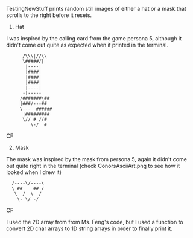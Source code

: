 TestingNewStuff prints random still images of either a hat or a mask that scrolls to the right before it resets. 

1. Hat

I was inspired by the calling card from the game persona 5, although it didn't come out quite as expected when it printed in the terminal.

          /\\\|//\\    
          \#####/|     
           |----|      
           |####|      
           |####|      
           |####|      
           |----|      
          -|-----      
         /#######\##   
         |###/---##    
         \---  ######  
          |#########   
          \// # //#    
             \-/  #
            

CF

2. Mask

The mask was inspired by the mask from persona 5, again it didn't come out quite right in the terminal (check ConorsAsciiArt.png to see how it looked when I drew it)

      /----\/----\
      \ ##    ## /
       \  /  \  / 
        \- \/ -/
  
CF

I used the 2D array from from Ms. Feng's code, but I used a function to convert 2D char arrays to 1D string arrays in order to finally print it.
